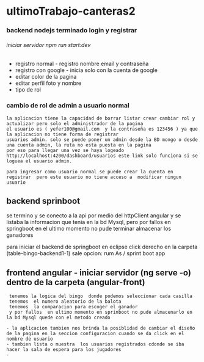 # ultimoTrabajo-canteras2



### backend nodejs terminado login y registrar
###### iniciar servidor  npm run start:dev
   - registro normal - registro  nombre email y contraseña 
   - registro con google - inicia solo con la cuenta de google 
   - editar color de la pagina
   - editar perfil foto y  nombre 
   - tipo de rol

### cambio de rol  de admin a usuario normal 
    la aplicacion tiene la capacidad de borrar listar crear cambiar rol y actualizar pero solo el administrador de la pagina
    el usuario es ( yefer100@gmail.com  y la contraseña es 123456 ) ya que la aplicacion no tiene forma de registrar
    usuarios admin. solo se puede poner un admin desde la BD mongo o desde una cuenta admin, la ruta no esta puesta en la pagina 
    por eso para llegar una vez se haya logeado http://localhost:4200/dashboard/usuarios este link solo funciona si se loguea el usuario admin.
    
    para ingresar como usuario normal se puede crear la cuenta en registrar  pero este usuario no tiene acceso a  modificar ningun usuario
    
## backend sprinboot 
   se  termino  y se conecto a la api por medio del httpClient angular y se listaba la informacion que tenia en la bd Mysql,
   pero por fallos en springboot en el ultimo momento no pude terminar almacenar los ganadores 
   
   para iniciar  el backend de springboot en eclipse click derecho en la carpeta (table-bingo-backend1-1) sale opcion: rum As  / sprint boot app 
   
## frontend angular - iniciar  servidor  (ng serve -o) dentro de la carpeta (angular-front)
     tenemos la logica del bingo  donde podemos seleccionar cada casilla 
     tenemos  el numero aleatorio de la balota 
     tenemos  la comparacion para escoger el ganador 
     y por fallos  en ultimo momento en sprinboot no pude almacenarlo en la bd Mysql quede con el metodo creado 
      
    - la aplicacion tambien nos brinda la posiblidad de cambiar el diseño de la pagina en la seccion configuracion cuando se da click en el nombre de usuario 
    - tambien lista o muestra  los usuarios registrados cdonde se iba hacer la sala de espera para los jugadores 
    -
   
   
    
    

